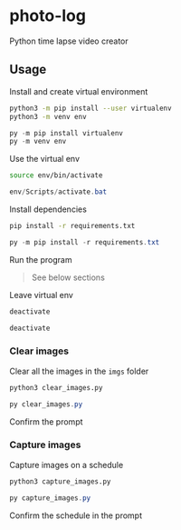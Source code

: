 # photo-log

Python time lapse video creator

## Usage

Install and create virtual environment

```sh
python3 -m pip install --user virtualenv
python3 -m venv env
```

```ps1
py -m pip install virtualenv
py -m venv env
```

Use the virtual env

```sh
source env/bin/activate
```

```ps1
env/Scripts/activate.bat
```

Install dependencies

```sh
pip install -r requirements.txt
```

```ps1
py -m pip install -r requirements.txt
```

Run the program

> See below sections

Leave virtual env

```sh
deactivate
```

```ps1
deactivate
```

### Clear images

Clear all the images in the `imgs` folder

```sh
python3 clear_images.py
```

```ps1
py clear_images.py
```

Confirm the prompt

### Capture images

Capture images on a schedule

```sh
python3 capture_images.py
```

```ps1
py capture_images.py
```

Confirm the schedule in the prompt
